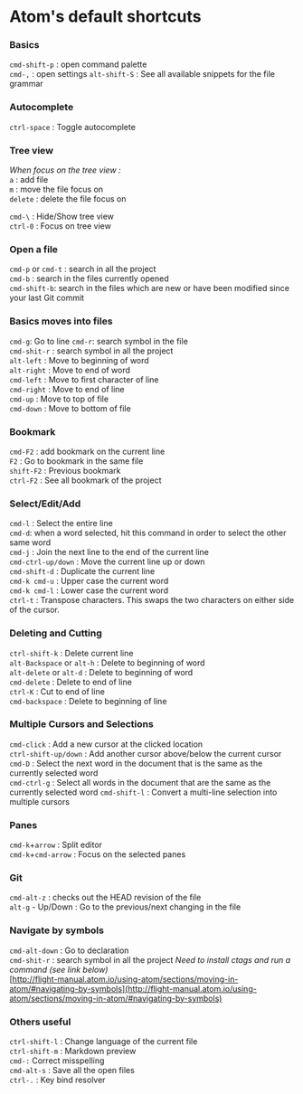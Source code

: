 # Atom's default shortcuts


### Basics
`cmd-shift-p` : open command palette  
`cmd-,` : open settings
`alt-shift-S` : See all available snippets for the file grammar

### Autocomplete
`ctrl-space` : Toggle autocomplete

### Tree view
*When focus on the tree view :*   
`a` : add file  
`m` : move the file focus on  
`delete` : delete the file focus on

`cmd-\` : Hide/Show tree view  
`ctrl-0` : Focus on tree view

### Open a file
`cmd-p` or `cmd-t` : search in all the project  
`cmd-b` : search in the files currently opened  
`cmd-shift-b`: search in the files which are new or have been modified since your last Git commit

### Basics moves into files
`cmd-g`: Go to line
`cmd-r`: search symbol in the file  
`cmd-shit-r` : search symbol in all the project  
`alt-left` : Move to beginning of word  
`alt-right` : Move to end of word  
`cmd-left` : Move to first character of line  
`cmd-right` : Move to end of line  
`cmd-up` : Move to top of file  
`cmd-down` : Move to bottom of file   

### Bookmark
`cmd-F2` : add bookmark on the current line  
`F2` : Go to bookmark in the same file  
`shift-F2` : Previous bookmark  
`ctrl-F2` : See all bookmark of the project  


### Select/Edit/Add
`cmd-l` : Select the entire line  
`cmd-d`: when a word selected, hit this command in order to select the other same word  
`cmd-j` : Join the next line to the end of the current line  
`cmd-ctrl-up/down` : Move the current line up or down  
`cmd-shift-d` : Duplicate the current line  
`cmd-k cmd-u` : Upper case the current word  
`cmd-k cmd-l` : Lower case the current word  
`ctrl-t` : Transpose characters. This swaps the two characters on either side of the cursor.

### Deleting and Cutting
`ctrl-shift-k` : Delete current line  
`alt-Backspace` or `alt-h` : Delete to beginning of word  
`alt-delete` or `alt-d` : Delete to beginning of word  
`cmd-delete` : Delete to end of line  
`ctrl-K` : Cut to end of line  
`cmd-backspace` : Delete to beginning of line

### Multiple Cursors and Selections
`cmd-click` : Add a new cursor at the clicked location  
`ctrl-shift-up/down` : Add another cursor above/below the current cursor  
`cmd-D` : Select the next word in the document that is the same as the currently selected word  
`cmd-ctrl-g` : Select all words in the document that are the same as the currently selected word
`cmd-shift-l` : Convert a multi-line selection into multiple cursors

### Panes
`cmd-k`+`arrow` : Split editor  
`cmd-k`+`cmd-arrow` : Focus on the selected panes  

### Git
`cmd-alt-z` : checks out the HEAD revision of the file  
`alt-g` - Up/Down : Go to the previous/next changing in the file

### Navigate by symbols
`cmd-alt-down` : Go to declaration  
`cmd-shit-r` : search symbol in all the project
*Need to install ctags and run a command (see link below)*  
[http://flight-manual.atom.io/using-atom/sections/moving-in-atom/#navigating-by-symbols](http://flight-manual.atom.io/using-atom/sections/moving-in-atom/#navigating-by-symbols)

### Others useful
`ctrl-shift-l` : Change language of the current file  
`ctrl-shift-m` : Markdown preview  
`cmd-:` Correct misspelling  
`cmd-alt-s` : Save all the open files  
`ctrl-.` : Key bind resolver

